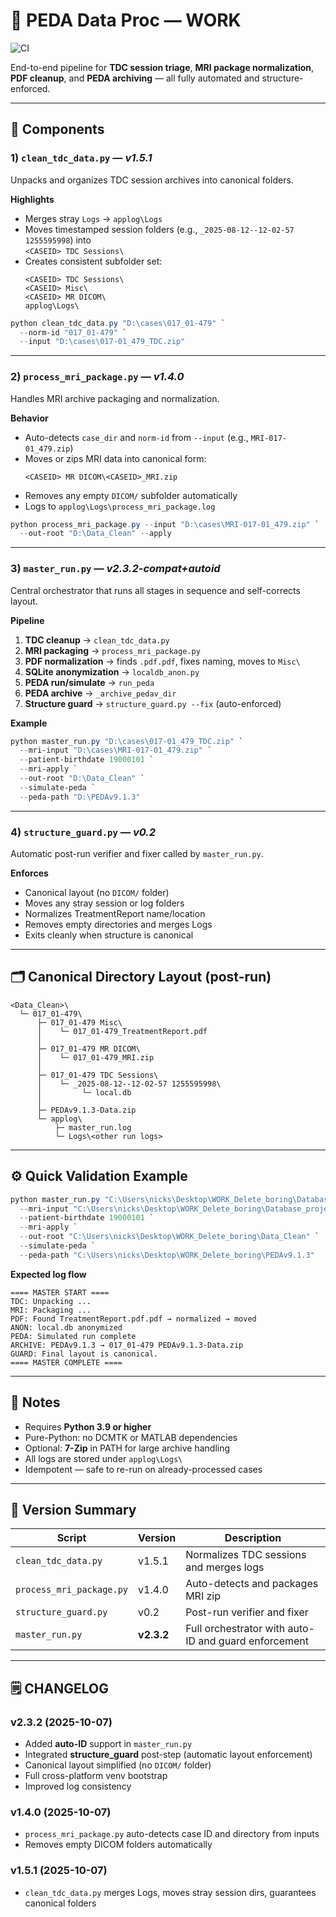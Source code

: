 # 📂 PEDA Data Proc — WORK

![CI](https://github.com/<YOUR_ORG>/<YOUR_REPO>/actions/workflows/ci.yml/badge.svg)

End-to-end pipeline for **TDC session triage**, **MRI package normalization**, **PDF cleanup**, and **PEDA archiving** — all fully automated and structure-enforced.

---

## 🧩 Components

### 1) `clean_tdc_data.py` — *v1.5.1*
Unpacks and organizes TDC session archives into canonical folders.

**Highlights**
- Merges stray `Logs` → `applog\Logs`
- Moves timestamped session folders (e.g., `_2025-08-12--12-02-57 1255595998`) into  
  `<CASEID> TDC Sessions\`
- Creates consistent subfolder set:
  ```
  <CASEID> TDC Sessions\
  <CASEID> Misc\
  <CASEID> MR DICOM\
  applog\Logs\
  ```

```powershell
python clean_tdc_data.py "D:\cases\017_01-479" `
  --norm-id "017_01-479" `
  --input "D:\cases\017-01_479_TDC.zip"
```

---

### 2) `process_mri_package.py` — *v1.4.0*
Handles MRI archive packaging and normalization.

**Behavior**
- Auto-detects `case_dir` and `norm-id` from `--input` (e.g., `MRI-017-01_479.zip`)
- Moves or zips MRI data into canonical form:
  ```
  <CASEID> MR DICOM\<CASEID>_MRI.zip
  ```
- Removes any empty `DICOM/` subfolder automatically
- Logs to `applog\Logs\process_mri_package.log`

```powershell
python process_mri_package.py --input "D:\cases\MRI-017-01_479.zip" `
  --out-root "D:\Data_Clean" --apply
```

---

### 3) `master_run.py` — *v2.3.2-compat+autoid*
Central orchestrator that runs all stages in sequence and self-corrects layout.

**Pipeline**
1. **TDC cleanup** → `clean_tdc_data.py`
2. **MRI packaging** → `process_mri_package.py`
3. **PDF normalization** → finds `.pdf.pdf`, fixes naming, moves to `Misc\`
4. **SQLite anonymization** → `localdb_anon.py`
5. **PEDA run/simulate** → `run_peda`
6. **PEDA archive** → `_archive_pedav_dir`
7. **Structure guard** → `structure_guard.py --fix` (auto-enforced)

**Example**
```powershell
python master_run.py "D:\cases\017-01_479_TDC.zip" `
  --mri-input "D:\cases\MRI-017-01_479.zip" `
  --patient-birthdate 19000101 `
  --mri-apply `
  --out-root "D:\Data_Clean" `
  --simulate-peda `
  --peda-path "D:\PEDAv9.1.3"
```

---

### 4) `structure_guard.py` — *v0.2*
Automatic post-run verifier and fixer called by `master_run.py`.

**Enforces**
- Canonical layout (no `DICOM/` folder)
- Moves any stray session or log folders
- Normalizes TreatmentReport name/location
- Removes empty directories and merges Logs
- Exits cleanly when structure is canonical

---

## 🗂 Canonical Directory Layout (post-run)

```
<Data_Clean>\
  └─ 017_01-479\
      ├─ 017_01-479 Misc\
      │    └─ 017_01-479_TreatmentReport.pdf
      │
      ├─ 017_01-479 MR DICOM\
      │    └─ 017_01-479_MRI.zip
      │
      ├─ 017_01-479 TDC Sessions\
      │    └─ _2025-08-12--12-02-57 1255595998\
      │         └─ local.db
      │
      ├─ PEDAv9.1.3-Data.zip
      └─ applog\
          ├─ master_run.log
          └─ Logs\<other run logs>
```

---

## ⚙️ Quick Validation Example

```powershell
python master_run.py "C:\Users\nicks\Desktop\WORK_Delete_boring\Database_project\test_data\test_data\017-01_478_TDC.zip" `
  --mri-input "C:\Users\nicks\Desktop\WORK_Delete_boring\Database_project\test_data\test_data\MRI-017-01_478.zip" `
  --patient-birthdate 19000101 `
  --mri-apply `
  --out-root "C:\Users\nicks\Desktop\WORK_Delete_boring\Data_Clean" `
  --simulate-peda `
  --peda-path "C:\Users\nicks\Desktop\WORK_Delete_boring\PEDAv9.1.3"
```

**Expected log flow**
```
==== MASTER START ====
TDC: Unpacking ...
MRI: Packaging ...
PDF: Found TreatmentReport.pdf.pdf → normalized → moved
ANON: local.db anonymized
PEDA: Simulated run complete
ARCHIVE: PEDAv9.1.3 → 017_01-479 PEDAv9.1.3-Data.zip
GUARD: Final layout is canonical.
==== MASTER COMPLETE ====
```

---

## 🧠 Notes
- Requires **Python 3.9 or higher**
- Pure-Python: no DCMTK or MATLAB dependencies
- Optional: **7-Zip** in PATH for large archive handling
- All logs are stored under `applog\Logs\`
- Idempotent — safe to re-run on already-processed cases

---

## 🧾 Version Summary

| Script | Version | Description |
|---------|----------|-------------|
| `clean_tdc_data.py` | v1.5.1 | Normalizes TDC sessions and merges logs |
| `process_mri_package.py` | v1.4.0 | Auto-detects and packages MRI zip |
| `structure_guard.py` | v0.2 | Post-run verifier and fixer |
| `master_run.py` | **v2.3.2** | Full orchestrator with auto-ID and guard enforcement |

---

## 🗒️ CHANGELOG

### v2.3.2 (2025-10-07)
- Added **auto-ID** support in `master_run.py`
- Integrated **structure_guard** post-step (automatic layout enforcement)
- Canonical layout simplified (no `DICOM/` folder)
- Full cross-platform venv bootstrap
- Improved log consistency

### v1.4.0 (2025-10-07)
- `process_mri_package.py` auto-detects case ID and directory from inputs  
- Removes empty DICOM folders automatically

### v1.5.1 (2025-10-07)
- `clean_tdc_data.py` merges Logs, moves stray session dirs, guarantees canonical folders

